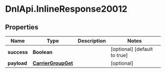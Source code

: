 # DnlApi.InlineResponse20012

## Properties
Name | Type | Description | Notes
------------ | ------------- | ------------- | -------------
**success** | **Boolean** |  | [optional] [default to true]
**payload** | [**CarrierGroupGet**](CarrierGroupGet.md) |  | [optional] 


